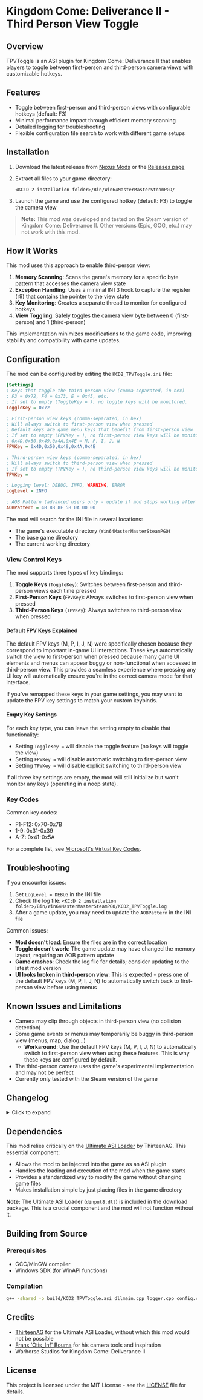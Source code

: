 # Kingdom Come: Deliverance II - Third Person View Toggle

## Overview

TPVToggle is an ASI plugin for Kingdom Come: Deliverance II that enables players to toggle between first-person and third-person camera views with customizable hotkeys.

## Features

- Toggle between first-person and third-person views with configurable hotkeys (default: F3)
- Minimal performance impact through efficient memory scanning
- Detailed logging for troubleshooting
- Flexible configuration file search to work with different game setups

## Installation

1. Download the latest release from [Nexus Mods](https://www.nexusmods.com/kingdomcomedeliverance2/mods/1550) or the [Releases page](https://github.com/tkhquang/KDC2Tools/releases)
2. Extract all files to your game directory:

   ```
   <KC:D 2 installation folder>/Bin/Win64MasterMasterSteamPGO/
   ```

3. Launch the game and use the configured hotkey (default: F3) to toggle the camera view

> **Note:** This mod was developed and tested on the Steam version of Kingdom Come: Deliverance II. Other versions (Epic, GOG, etc.) may not work with this mod.

## How It Works

This mod uses this approach to enable third-person view:

1. **Memory Scanning**: Scans the game's memory for a specific byte pattern that accesses the camera view state
2. **Exception Handling**: Uses a minimal INT3 hook to capture the register (r9) that contains the pointer to the view state
3. **Key Monitoring**: Creates a separate thread to monitor for configured hotkeys
4. **View Toggling**: Safely toggles the camera view byte between 0 (first-person) and 1 (third-person)

This implementation minimizes modifications to the game code, improving stability and compatibility with game updates.

## Configuration

The mod can be configured by editing the `KCD2_TPVToggle.ini` file:

```ini
[Settings]
; Keys that toggle the third-person view (comma-separated, in hex)
; F3 = 0x72, F4 = 0x73, E = 0x45, etc.
; If set to empty (ToggleKey = ), no toggle keys will be monitored.
ToggleKey = 0x72

; First-person view keys (comma-separated, in hex)
; Will always switch to first-person view when pressed
; Default keys are game menu keys that benefit from first-person view
; If set to empty (FPVKey = ), no first-person view keys will be monitored.
; 0x4D,0x50,0x49,0x4A,0x4E = M, P, I, J, N
FPVKey = 0x4D,0x50,0x49,0x4A,0x4E

; Third-person view keys (comma-separated, in hex)
; Will always switch to third-person view when pressed
; If set to empty (TPVKey = ), no third-person view keys will be monitored.
TPVKey =

; Logging level: DEBUG, INFO, WARNING, ERROR
LogLevel = INFO

; AOB Pattern (advanced users only - update if mod stops working after game patches)
AOBPattern = 48 8B 8F 58 0A 00 00
```

The mod will search for the INI file in several locations:

- The game's executable directory (`Win64MasterMasterSteamPGO`)
- The base game directory
- The current working directory

### View Control Keys

The mod supports three types of key bindings:

1. **Toggle Keys** (`ToggleKey`): Switches between first-person and third-person views each time pressed
2. **First-Person Keys** (`FPVKey`): Always switches to first-person view when pressed
3. **Third-Person Keys** (`TPVKey`): Always switches to third-person view when pressed

#### Default FPV Keys Explained

The default FPV keys (M, P, I, J, N) were specifically chosen because they correspond to important in-game UI interactions. These keys automatically switch the view to first-person when pressed because many game UI elements and menus can appear buggy or non-functional when accessed in third-person view. This provides a seamless experience where pressing any UI key will automatically ensure you're in the correct camera mode for that interface.

If you've remapped these keys in your game settings, you may want to update the FPV key settings to match your custom keybinds.

#### Empty Key Settings

For each key type, you can leave the setting empty to disable that functionality:

- Setting `ToggleKey =` will disable the toggle feature (no keys will toggle the view)
- Setting `FPVKey =` will disable automatic switching to first-person view
- Setting `TPVKey =` will disable explicit switching to third-person view

If all three key settings are empty, the mod will still initialize but won't monitor any keys (operating in a noop state).

### Key Codes

Common key codes:

- F1-F12: 0x70-0x7B
- 1-9: 0x31-0x39
- A-Z: 0x41-0x5A

For a complete list, see [Microsoft's Virtual Key Codes](https://docs.microsoft.com/en-us/windows/win32/inputdev/virtual-key-codes).

## Troubleshooting

If you encounter issues:

1. Set `LogLevel = DEBUG` in the INI file
2. Check the log file: `<KC:D 2 installation folder>/Bin/Win64MasterMasterSteamPGO/KCD2_TPVToggle.log`
3. After a game update, you may need to update the `AOBPattern` in the INI file

Common issues:

- **Mod doesn't load**: Ensure the files are in the correct location
- **Toggle doesn't work**: The game update may have changed the memory layout, requiring an AOB pattern update
- **Game crashes**: Check the log file for details; consider updating to the latest mod version
- **UI looks broken in third-person view**: This is expected - press one of the default FPV keys (M, P, I, J, N) to automatically switch back to first-person view before using menus

## Known Issues and Limitations

- Camera may clip through objects in third-person view (no collision detection)
- Some game events or menus may temporarily be buggy in third-person view (menus, map, dialog...)
  - **Workaround**: Use the default FPV keys (M, P, I, J, N) to automatically switch to first-person view when using these features. This is why these keys are configured by default.
- The third-person camera uses the game's experimental implementation and may not be perfect
- Currently only tested with the Steam version of the game

## Changelog

<details>
<summary>Click to expand</summary>

### v0.2.1 (Stability Update)

- Improved error handling for edge cases
  - Added proper handling for empty key configurations
  - Fixed potential crashes when no keys are defined
  - Enhanced memory safety for toggle operations

- Enhanced logging and diagnostics
  - Better error messaging for configuration issues
  - More detailed debugging information
  - Clearer logging for key monitoring

### v0.2.0 (Feature Update)

- Added dedicated first-person view (FPV) keybindings
  - Added `FPVKey` option in the INI file to specify keys that always switch to first-person view
  - Default FPV keys: M, P, I, J, N (0x4D, 0x50, 0x49, 0x4A, 0x4E)
  - FPV keys will always switch to first-person view when pressed, regardless of current state

- Added dedicated third-person view (TPV) keybindings
  - Added `TPVKey` option in the INI file to specify keys that always switch to third-person view
  - No default TPV keys are assigned
  - TPV keys will always switch to third-person view when pressed, regardless of current state

- Improved logging for key monitoring
  - Added detailed logging of which keys are being monitored for each function
  - Added clearer action logging that distinguishes between toggle, FPV, and TPV key presses

- Code improvements
  - Added better error handling for key parsing
  - Improved configuration file loading with better fallbacks and validation
  - Enhanced memory safety when setting view states

### v0.1.2

- Added support for multiple INI file locations - the mod now checks several paths for the configuration file, including the base game directory
- Included Ultimate ASI Loader (dinput8.dll) in the package for easier installation

### v0.1.1

- Fixed missing dependency issues with static linking

### v0.1.0 (Initial Release)

- Basic third-person view toggle functionality
- Configurable hotkeys through INI file
- Memory scanning to find the view state dynamically
- Exception-based hooking for minimal game modification
- Logging system for troubleshooting

</details>

## Dependencies

This mod relies critically on the [Ultimate ASI Loader](https://github.com/ThirteenAG/Ultimate-ASI-Loader) by ThirteenAG. This essential component:

- Allows the mod to be injected into the game as an ASI plugin
- Handles the loading and execution of the mod when the game starts
- Provides a standardized way to modify the game without changing game files
- Makes installation simple by just placing files in the game directory

**Note:** The Ultimate ASI Loader (`dinput8.dll`) is included in the download package. This is a crucial component and the mod will not function without it.

## Building from Source

### Prerequisites

- GCC/MinGW compiler
- Windows SDK (for WinAPI functions)

### Compilation

```bash
g++ -shared -o build/KCD2_TPVToggle.asi dllmain.cpp logger.cpp config.cpp toggle_thread.cpp aob_scanner.cpp exception_handler.cpp -static -lpsapi -Wl,--add-stdcall-alias -O2 -Wall -Wextra
```

## Credits

- [ThirteenAG](https://github.com/ThirteenAG) for the Ultimate ASI Loader, without which this mod would not be possible
- [Frans 'Otis_Inf' Bouma](https://opm.fransbouma.com/intro.htm) for his camera tools and inspiration
- Warhorse Studios for Kingdom Come: Deliverance II

## License

This project is licensed under the MIT License - see the [LICENSE](LICENSE) file for details.
